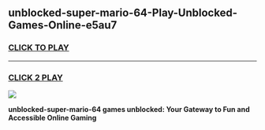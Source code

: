 
## unblocked-super-mario-64-Play-Unblocked-Games-Online-e5au7
<h3>
<a href="https://premium76.site?title=unblocked-super-mario-64&ref=25A">CLICK TO PLAY</a></h3>
<hr>

<h3>
<a href="https://premium76.site?title=unblocked-super-mario-64&ref=25A">CLICK 2 PLAY</a>
  
</h3>

<a href="https://premium76.site?title=unblocked-super-mario-64&ref=25A"><img src="https://clearcache.store/games.png"></a>


**unblocked-super-mario-64 games unblocked: Your Gateway to Fun and Accessible Online Gaming**
